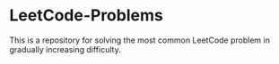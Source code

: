 # LeetCode-Problems
This is a repository for solving the most common LeetCode problem in gradually increasing difficulty.
